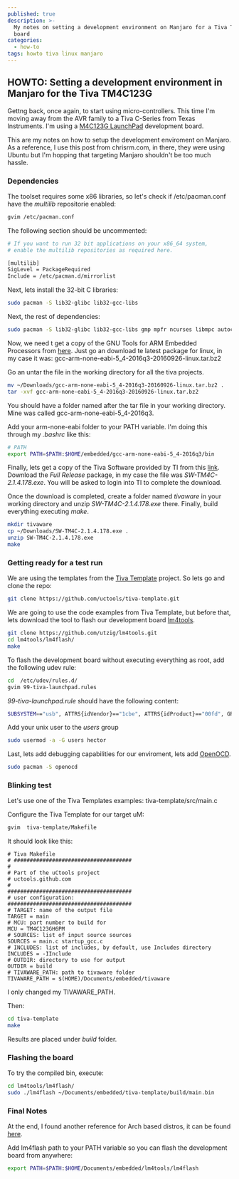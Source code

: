 ```yaml
---
published: true
description: >-
  My notes on setting a development environment on Manjaro for a Tiva TM4C123G
  board
categories:
  - how-to
tags: howto tiva linux manjaro
---
```

## HOWTO: Setting a development environment in Manjaro for the Tiva TM4C123G

Gettng back, once again, to start using micro-controllers. This time I'm moving away from the AVR family to a Tiva C-Series from Texas Instruments. I'm using a [M4C123G LaunchPad](http://www.ti.com/tool/EK-TM4C123GXL) development board.

This are my notes on how to setup the development enviroment on Manjaro. As a reference, I use this post from chrisrm.com, in there, they were using Ubuntu but I'm hopping that targeting Manjaro shouldn't be too much hassle.

### Dependencies

The toolset requires some x86 libraries, so let's check if /etc/pacman.conf have the *multilib* repositorie enabled:

```bash
gvim /etc/pacman.conf
```

The following section should be uncommented:

```bash
# If you want to run 32 bit applications on your x86_64 system,
# enable the multilib repositories as required here.

[multilib]
SigLevel = PackageRequired
Include = /etc/pacman.d/mirrorlist
```
Next, lets install the 32-bit C libraries:

```bash
sudo pacman -S lib32-glibc lib32-gcc-libs
```
Next, the rest of dependencies:

```bash
sudo pacman -S lib32-glibc lib32-gcc-libs gmp mpfr ncurses libmpc autoconf texinfo base-devel libftdi python-yaml zlib lib32-zlib libtool lib32-glibc libusb
```
Now, we need t get a copy of the GNU Tools for ARM Embedded Processors from [here](https://launchpad.net/gcc-arm-embedded/+download). Just go an download te latest package for linux, in my case it was: gcc-arm-none-eabi-5_4-2016q3-20160926-linux.tar.bz2 

Go an untar the file in the working directory for all the tiva projects.

```bash
mv ~/Downloads/gcc-arm-none-eabi-5_4-2016q3-20160926-linux.tar.bz2 .
tar -xvf gcc-arm-none-eabi-5_4-2016q3-20160926-linux.tar.bz2
```

You should have a folder named after the tar file in your working directory. Mine was called gcc-arm-none-eabi-5_4-2016q3.

Add your arm-none-eabi folder to your PATH variable. I'm doing this through my *.bashrc* like this:

```bash
# PATH
export PATH=$PATH:$HOME/embedded/gcc-arm-none-eabi-5_4-2016q3/bin
```
Finally, lets get a copy of the Tiva Software provided by TI from this [link](http://software-dl.ti.com/tiva-c/SW-TM4C/latest/index_FDS.html). Download the *Full Release* package, in my case the file was *SW-TM4C-2.1.4.178.exe*. You will be asked to login into TI to complete the download.

Once the download is completed, create a folder named *tivaware* in your working directory and unzip *SW-TM4C-2.1.4.178.exe* there. Finally, build everything executing *make*.

```bash
mkdir tivaware
cp ~/Downloads/SW-TM4C-2.1.4.178.exe .
unzip SW-TM4C-2.1.4.178.exe
make
```

### Getting ready for a test run

We are using the templates from the [Tiva Template](https://github.com/uctools/tiva-template) project. So lets go and clone the repo:

```bash
git clone https://github.com/uctools/tiva-template.git
```

We are going to use the code examples from Tiva Template, but before that, lets download the tool to flash our development board [lm4tools](https://github.com/utzig/lm4tools).

```bash
git clone https://github.com/utzig/lm4tools.git
cd lm4tools/lm4flash/
make
```

To flash the development board without executing everything as root, add the following udev rule:

```bash
cd  /etc/udev/rules.d/
gvim 99-tiva-launchpad.rules
```

*99-tiva-launchpad.rule* should have the following content:

```bash
SUBSYSTEM=="usb", ATTRS{idVendor}=="1cbe", ATTRS{idProduct}=="00fd", GROUP="users", MODE="0660"
```

Add your unix user to the *users* group

```bash
sudo usermod -a -G users hector
```

Last, lets add debugging capabilities for our enviroment, lets add [OpenOCD](http://openocd.org/).

```bash
sudo pacman -S openocd
```

### Blinking test

Let's use one of the Tiva Templates examples: tiva-template/src/main.c

Configure the Tiva Template for our target uM:

```bash
gvim  tiva-template/Makefile
```

It should look like this:

```make
# Tiva Makefile
# #####################################
#
# Part of the uCtools project
# uctools.github.com
#
#######################################
# user configuration:
#######################################
# TARGET: name of the output file
TARGET = main
# MCU: part number to build for
MCU = TM4C123GH6PM
# SOURCES: list of input source sources
SOURCES = main.c startup_gcc.c
# INCLUDES: list of includes, by default, use Includes directory
INCLUDES = -IInclude
# OUTDIR: directory to use for output
OUTDIR = build
# TIVAWARE_PATH: path to tivaware folder
TIVAWARE_PATH = $(HOME)/Documents/embedded/tivaware
```

I only changed my TIVAWARE_PATH.

Then:

```bash
cd tiva-template
make
```

Results are placed under *build* folder.

### Flashing the board

To try the compiled bin, execute:

```bash
cd lm4tools/lm4flash/
sudo ./lm4flash ~/Documents/embedded/tiva-template/build/main.bin
```

### Final Notes

At the end, I found another reference for Arch based distros, it can be found [here](https://www.hackster.io/tcss/upload-code-to-ti-tm4c123-using-linux-cmake-and-lm4tools-c33cec).

Add lm4flash path to your PATH variable so you can flash the development board from anywhere:

```bash
export PATH=$PATH:$HOME/Documents/embedded/lm4tools/lm4flash
```

